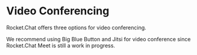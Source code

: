 # Video Conferencing

Rocket.Chat offers three options for video conferencing.

We recommend using Big Blue Button and Jitsi for video conference since Rocket.Chat Meet is still a work in progress.

